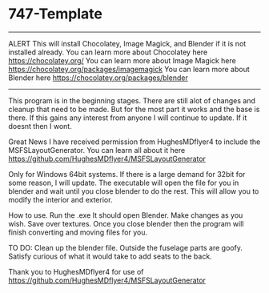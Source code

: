 # 747-Template
********************************************************************************************************************
ALERT
This will install Chocolatey, Image Magick, and Blender if it is not installed already.
You can learn more about Chocolatey here https://chocolatey.org/
You can learn more about Image Magick here https://chocolatey.org/packages/imagemagick
You can learn more about Blender here https://chocolatey.org/packages/blender
********************************************************************************************************************

This program is in the beginning stages. There are still alot of changes and cleanup that need to be made.
But for the most part it works and the base is there.
If this gains any interest from anyone I will continue to update. 
If it doesnt then I wont.

Great News I have received permission from HughesMDflyer4 to include the MSFSLayoutGenerator.
You can learn all about it here https://github.com/HughesMDflyer4/MSFSLayoutGenerator

Only for Windows 64bit systems. If there is a large demand for 32bit for some reason, I will update.
The executable will open the file for you in blender and wait until you close blender to do the rest.
This will allow you to modify the interior and exterior.

How to use.
Run the .exe It should open Blender. Make changes as you wish. Save over textures.
Once you close blender then the program will finish converting and moving files for you.

TO DO:
Clean up the blender file. Outside the fuselage parts are goofy.
Satisfy curious of what it would take to add seats to the back.

Thank you to HughesMDflyer4 for use of https://github.com/HughesMDflyer4/MSFSLayoutGenerator
